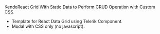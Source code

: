 KendoReact Grid With Static Data to Perform CRUD Operation with Custom CSS.

<ul>
  <li>Template for React Data Grid using Telerik Component.</li>
  <li>Modal with CSS only (no javascript).</li>
</ul>
